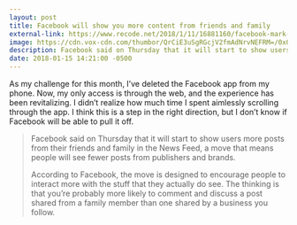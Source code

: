 ```yaml
---
layout: post
title: Facebook will show you more content from friends and family
external-link: https://www.recode.net/2018/1/11/16881160/facebook-mark-zuckerberg-news-feed-algorithm-content-video-friends-family-media-publishers
image: https://cdn.vox-cdn.com/thumbor/QrCiE3uSgRGcjV2fmAdNrvNEFRM=/0x0:3000x2025/2420x1613/filters:focal(895x288:1375x768):format(webp)/cdn.vox-cdn.com/uploads/chorus_image/image/58297107/669889288.jpg.0.jpg
description: Facebook said on Thursday that it will start to show users more posts from their friends and family in the News Feed, a move that means people will see fewer posts from publishers and brands.
date: 2018-01-15 14:21:00 -0500
--- 
```

As my challenge for this month, I’ve deleted the Facebook app from my phone. Now, my only access is through the web, and the experience has been revitalizing. I didn’t realize how much time I spent aimlessly scrolling through the app. I think this is a step in the right direction, but I don’t know if Facebook will be able to pull it off.
> Facebook said on Thursday that it will start to show users more posts from their friends and family in the News Feed, a move that means people will see fewer posts from publishers and brands.
> 
> According to Facebook, the move is designed to encourage people to interact more with the stuff that they actually do see. The thinking is that you’re probably more likely to comment and discuss a post shared from a family member than one shared by a business you follow.


